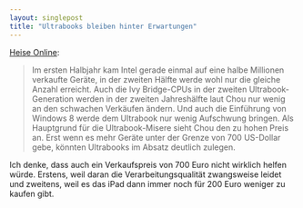 ```yaml
---
layout: singlepost
title: "Ultrabooks bleiben hinter Erwartungen"
---
```


[Heise Online](http://www.heise.de/newsticker/meldung/Marktforscher-Ultrabooks-koennen-die-Erwartungen-nicht-erfuellen-1641543.html):
>Im ersten Halbjahr kam Intel gerade einmal auf eine halbe Millionen verkaufte Geräte, in der zweiten Hälfte werde wohl nur die gleiche Anzahl erreicht. Auch die Ivy Bridge-CPUs in der zweiten Ultrabook-Generation werden in der zweiten Jahreshälfte laut Chou nur wenig an den schwachen Verkäufen ändern. Und auch die Einführung von Windows 8 werde dem Ultrabook nur wenig Aufschwung bringen. Als Hauptgrund für die Ultrabook-Misere sieht Chou den zu hohen Preis an. Erst wenn es mehr Geräte unter der Grenze von 700 US-Dollar gebe, könnten Ultrabooks im Absatz deutlich zulegen.

Ich denke, dass auch ein Verkaufspreis von 700 Euro nicht wirklich helfen würde. Erstens, weil daran die Verarbeitungsqualität zwangsweise leidet und zweitens, weil es das iPad dann immer noch für 200 Euro weniger zu kaufen gibt.